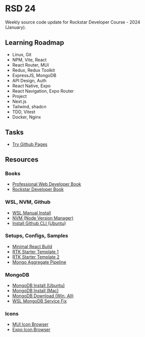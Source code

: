 # RSD 24

Weekly source code update for Rockstar Developer Course - 2024 (January).

## Learning Roadmap
* Linux, Git
* NPM, Vite, React
* React Router, MUI
* Redux, Redux Toolkit
* ExpressJS, MongoDB
* API Design, Auth
* React Native, Expo
* React Navigation, Expo Router
* Project
* Next.js
* Tailwind, shadcn
* TDD, Vitest
* Docker, Nginx

## Tasks
* [Try Github Pages](https://pages.github.com)

## Resources

### Books
* [Professional Web Developer Book](https://eimaung.com/pwd2023/)
* [Rockstar Developer Book](https://eimaung.com/rockstar-developer/)

### WSL, NVM, Github
* [WSL Manual Install](https://learn.microsoft.com/en-us/windows/wsl/install-manual)
* [NVM (Node Version Manager)](https://github.com/nvm-sh/nvm)
* [Install Github CLI (Ubuntu)](https://github.com/cli/cli/blob/trunk/docs/install_linux.md)

### Setups, Configs, Samples
* [Minimal React Build](https://gist.github.com/eimg/50832314c7bfbc8d46ed65c44b9d76b5)
* [RTK Starter Template 1](https://gist.github.com/eimg/ceac3b3161ed96d886f33b3769039f5a)
* [RTK Starter Template 2](https://gist.github.com/eimg/cd849643da09cdea12348d205c4f5339)
* [Mongo Aggregate Pipeline](https://gist.github.com/eimg/07e5d151753115202b8be7b1afb930e0)

### MongoDB
* [MongoDB Install (Ubuntu)](https://www.mongodb.com/docs/manual/tutorial/install-mongodb-on-ubuntu/)
* [MongoDB Install (Mac)](https://www.mongodb.com/docs/manual/tutorial/install-mongodb-on-os-x/#std-label-install-mdb-community-macos)
* [MongoDB Download (Win, All)](https://www.mongodb.com/try/download/community)
* [WSL MongoDB Service Fix](https://askubuntu.com/questions/1203689/cannot-start-mongodb-on-wsl)

### Icons
* [MUI Icon Browser](https://mui.com/material-ui/material-icons/)
* [Expo Icon Browser](https://icons.expo.fyi/Index)
